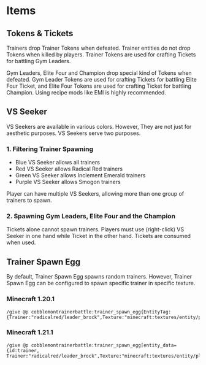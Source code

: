 # Items

## Tokens & Tickets

Trainers drop Trainer Tokens when defeated. Trainer entities do not drop Tokens when killed by players. Trainer Tokens are used for crafting Tickets for battling Gym Leaders.

Gym Leaders, Elite Four and Champion drop special kind of Tokens when defeated. Gym Leader Tokens are used for crafting Tickets for battling Elite Four Ticket, and Elite Four Tokens are used for crafting Ticket for battling Champion. Using recipe mods like EMI is highly recommended. 

## VS Seeker

VS Seekers are available in various colors. However, They are not just for aesthetic purposes. VS Seekers serve two purposes.

### 1. Filtering Trainer Spawning

- Blue VS Seeker allows all trainers
- Red VS Seeker allows Radical Red trainers
- Green VS Seeker allows Inclement Emerald trainers
- Purple VS Seeker allows Smogon trainers

Player can have multiple VS Seekers, allowing more than one group of trainers to spawn.

### 2. Spawning Gym Leaders, Elite Four and the Champion

Tickets alone cannot spawn trainers. Players must use (right-click) VS Seeker in one hand while Ticket in the other hand. Tickets are consumed when used.

## Trainer Spawn Egg

By default, Trainer Spawn Egg spawns random trainers. However, Trainer Spawn Egg can be configured to spawn specific trainer in specific texture.

### Minecraft 1.20.1

```
/give @p cobblemontrainerbattle:trainer_spawn_egg{EntityTag:{Trainer:"radicalred/leader_brock",Texture:"minecraft:textures/entity/player/slim/steve.png"}}
```

### Minecraft 1.21.1

```
/give @p cobblemontrainerbattle:trainer_spawn_egg[entity_data={id:trainer, Trainer:"radicalred/leader_brock",Texture:"minecraft:textures/entity/player/slim/steve.png"}]
```